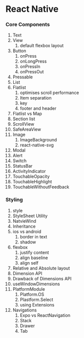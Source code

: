 # React Native

### Core Components

1. Text
1. View
    1. default flexbox layout
1. Button
    1. onPress
    1. onLongPress
    1. onPressIn
    1. onPressOut
1. Pressable
1. List
1. Flatlist
    1. optimises scroll performance
    1. Item separation
    1. key
    1. footer and header
1. Flatlist vs Map
1. Section list
1. ScrollView
1. SafeAreaView
1. Image
    1. ImageBackground
    1. react-native-svg
1. Modal
1. Alert
1. Switch
1. StatusBar
1. ActivityIndicator
1. TouchableOpacity
1. TouchableHighlight
1. TouchableWithoutFeedback

### Styling

1. style
1. StyleSheet Utility
1. NatvieWind
1. Inheritance
1. ios vs android
    1. border in text
    1. shadow
1. flexbox
    1. justify content
    1. align baseline
    1. align self
1. Relative and Absolute layout
1. Dimension API
1. Drawback of Dimensions API
1. useWindowDimensions
1. PlatformModule
    1. Platform.OS
    1. Plastform.Select
    1. using Extensions
1. Navigations
    1. Expo vs ReactNavigation
    1. Stack
    1. Drawer
    1. Tab
